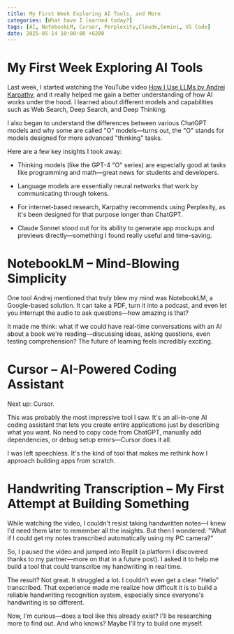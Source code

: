 ```yaml
---
title: My First Week Exploring AI Tools, and More
categories: [What have I learned today?]
tags: [AI, NotebookLM, Cursor, Perplexity,Claude,Gemini, VS Code]
date: 2025-05-14 10:00:00 +0200
---
```


# My First Week Exploring AI Tools
Last week, I started watching the YouTube video [How I Use LLMs by Andrej Karpathy](https://www.youtube.com/watch?v=EWvNQjAaOHw), and it really helped me gain a better understanding of how AI works under the hood. I learned about different models and capabilities such as Web Search, Deep Search, and Deep Thinking.

I also began to understand the differences between various ChatGPT models and why some are called "O" models—turns out, the "O" stands for models designed for more advanced "thinking" tasks.

Here are a few key insights I took away:

* Thinking models (like the GPT-4 "O" series) are especially good at tasks like programming and math—great news for students and developers.

* Language models are essentially neural networks that work by communicating through tokens.

* For internet-based research, Karpathy recommends using Perplexity, as it's been designed for that purpose longer than ChatGPT.

* Claude Sonnet stood out for its ability to generate app mockups and previews directly—something I found really useful and time-saving.

# NotebookLM – Mind-Blowing Simplicity
One tool Andrej mentioned that truly blew my mind was NotebookLM, a Google-based solution. It can take a PDF, turn it into a podcast, and even let you interrupt the audio to ask questions—how amazing is that?

It made me think: what if we could have real-time conversations with an AI about a book we're reading—discussing ideas, asking questions, even testing comprehension? The future of learning feels incredibly exciting.

# Cursor – AI-Powered Coding Assistant
Next up: Cursor.

This was probably the most impressive tool I saw. It's an all-in-one AI coding assistant that lets you create entire applications just by describing what you want. No need to copy code from ChatGPT, manually add dependencies, or debug setup errors—Cursor does it all.

I was left speechless. It's the kind of tool that makes me rethink how I approach building apps from scratch.

# Handwriting Transcription – My First Attempt at Building Something
While watching the video, I couldn't resist taking handwritten notes—I knew I'd need them later to remember all the insights. But then I wondered: "What if I could get my notes transcribed automatically using my PC camera?"

So, I paused the video and jumped into Replit (a platform I discovered thanks to my partner—more on that in a future post). I asked it to help me build a tool that could transcribe my handwriting in real time.

The result? Not great. It struggled a lot. I couldn't even get a clear "Hello" transcribed. That experience made me realize how difficult it is to build a reliable handwriting recognition system, especially since everyone's handwriting is so different.

Now, I'm curious—does a tool like this already exist? I'll be researching more to find out. And who knows? Maybe I'll try to build one myself.

